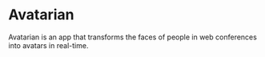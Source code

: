 # Avatarian
Avatarian is an app that transforms the faces of people in web conferences into avatars in real-time.
